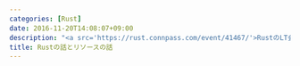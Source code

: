 ```yaml
---
categories: [Rust]
date: 2016-11-20T14:08:07+09:00
description: "<a src='https://rust.connpass.com/event/41467/'>RustのLT会！ Rust入門者の集い - connpass</a>での発表用"
title: Rustの話とリソースの話
---
```


<section data-markdown
    data-separator="\n===\n"
    data-vertical="\n---\n"
    data-notes="^Note:">
<script type="text/template">
# Rustの話とリソースの話
----------------------
[RustのLT会！ Rust入門者の集い](https://rust.connpass.com/event/41467/)  
2016-11-21

<!-- .slide: class="center" -->

===
# About Me
---------
![κeenのアイコン](/images/icon.png) <!-- .element: style="position:absolute;right:0;z-index:-1" -->

 * κeen
 * [@blackenedgold](https://twitter.com/blackenedgold)
 * Github: [KeenS](https://github.com/KeenS)
 * 若者
 * サイバーエージェントのエンジニア
 * Lisp, ML, Rust, Shell Scriptあたりを書きます

===

# 注意
------

* たまにマニアックな話が出ますが気にせず無視して下さい
* 「なんかRustすげー」って思ってもらえれば幸いです


===

# Rustとの出会い
----------------

* 元々Lisperだった
* 他にはML, Ruby, JVM言語など

===

![lis books](/images/rust-and-resource/lisp.jpg)<!-- .element: height="640px" -->

===

<span style="font-size: 150%">「Lisperは自分で処理系作って一人前」</span>

<!-- .slide: class="center" -->

===

![compiler books](/images/rust-and-resource/compiler.jpg) <!-- .element: height="640px"" -->

===

# 苦悩
-------

* Cは低級すぎる
* Javaは向いてない
* C++は怖そう
  + 闇の軍団
  + 縄文土器飛んできそう
  + あと **nullあるしメモリ破壊あるし**
* MLは向いてるけどシステムプログラミングしづらい
* ATS2, Golang, D...

===

# Rustと出会う
----------------

* 正直最初は色物言語と思ってた
* 調べてみたら気に入った

===

# ゼロコスト抽象化
----------------------------

``` rust
fn sum_pos(v: &Vec<i32>) -> i32 {
    v.iter().filter(|i| **i > 0).sum()
```

===

高階関数が消えた…！？

``` asm
_ZN21higher_order_function7sum_pos17h2f9de4f69306ec0aE:
	.cfi_startproc
	movq	(%rdi), %rcx
	movq	16(%rdi), %rax
	leaq	(%rcx,%rax,4), %rdx
	xorl	%eax, %eax
	jmp	.LBB0_1
.LBB0_3:
	addl	%esi, %eax
	.p2align	4, 0x90
.LBB0_1:
	cmpq	%rcx, %rdx
	je	.LBB0_4
	movl	(%rcx), %esi
	addq	$4, %rcx
	testl	%esi, %esi
	jle	.LBB0_1
	jmp	.LBB0_3
.LBB0_4:
	retq
```

===


# スタックとヒープ
------------------


* Rustは手で割り当てを変えられる
* 「ヒープを使ったら負け」ゲームが出来る
* ループの中でヒープアロケートしたくないよね

===

# マクロとコンパイラプラグイン
-----------------------------

例えば正規表現リテラルを作れるか、とか。

1. Common Lisp
2. 衛生的マクロ + 手続的マクロ <- Rust
2. 衛生的マクロ + コンパイラプラグイン <- Rust
3. 手続的マクロ
4. コンパイラプラグイン
4. 衛生的マクロ

===

# トレイト
----------

* 型クラス
  + 継承を駆逐する
  + MLにも欲しい超便利機能
* 関連型
  + 表現力が高いことが知られている
  + CF [Rustの型レベルLispっぽいの作った | κeenのHappy Hacκing Blog](http://keens.github.io/blog/2016/11/06/rustnokatareberulispppoinotsukutta/)

===

# パターンマッチ、代数的データ型
-------------------------------

* 便利ってかないと困る

``` rust
    match expr {
        &Expr::Nil |
        &Expr::EOF |
        &Expr::Str(_) |
        &Expr::Int(_) |
        &Expr::Float(_) |
        &Expr::Proc(_) => Ok(expr.clone()),
        &Expr::Sym(ref name) => {
            match env.find(&name.to_owned()) {
                Ok(v) => Ok(v.clone()),
                Err(m) => {
                    if name.deref() == "t" {
                        Ok(ksym("t"))
                    } else {
                        Err(m)
                    }
                }
            }
        }
        &Expr::Cons(ref car, ref cdr) => {
        ....
```


===

# C インターフェース
---------------------

* C FFI, C API共に1行
* 構造体なんかも互換

``` rust
extern {
    fn snappy_max_compressed_length(source_length: size_t) -> size_t;
}
```

``` rust
#[no_mangle]
pub extern fn hello_rust() -> *const u8 {
    "Hello, world!\0".as_ptr()
}
```


===

# ランタイムなし
---------------

* [RustでベアメタルRaspberry PiのLチカ | κeenのHappy Hacκing Blog](http://keens.github.io/blog/2016/05/04/rustdebeametaruraspberry_pinolchika/)
* [Writing an OS in Rust](http://os.phil-opp.com/)
* [Redox - Your Next(Gen) OS](http://www.redox-os.org/)

===

# 生ポインタ
------------

* Cとのやりとりで大事
* あるいはパフォーマンスチューニングに

``` rust
pub struct Vec<T> {
    ptr: *mut T,
    cap: usize,
    len: usize,
}
```

``` rust
unsafe fn from_raw_parts(ptr: *mut T, length: usize, capacity: usize) -> Vec<T>
```


===

# エラー処理
------------

* 例外じゃない
* [`Result`](https://doc.rust-lang.org/std/result/enum.Result.html)
* `?` (元 `try!`)も便利
* Erro as a data
* 巻き戻し例外って扱い難しいよね
  + 値継続と例外継続の使い分けつらい

===

# リソースの話（本題）
<!-- .slide: class="center" -->

===

# リソースの重要性
-------------------

* プログラムはIOの塊、すなわりリソースの塊
* 従来は手動で管理するかGCで管理するかしていた
* RustはGCを使わず自動で管理する
* 所有権の概念が「ただの自動」以上に便利

===

# メモリ管理
------------

* Cでいう`free`を自動で挟んでくれる
* 基本

===

# Vecとslice
-------------

* sliceを`Vec`のviewとして使える
  + zero copy
  + 例えばJavaとかだと出来ない
* zero copy parserとかも書ける

===

# `File` 、 `Lock`
------------------

* `Drop`があるので自動
* ところでGCがあるのに手動で管理する言語があるらしいですね
  + 例えばRubyの`File.open(..) do ... end` も半手動
  + GCで処理すべきなのに手で`do ... end`を書いてる

===

# Rust
-------

``` rust
let file = File::open("text.txs").unwrap();
let mut br = BufReader::new(file);
...
```


===

# Java
-------
※try-with-resourceを使うともっと簡単に書けます。極端な比較のためにこう書いてます

``` java
BufferedReader br = null;
try {
    br = new BufferedReader(new FileReader("test.txt"));
    ...
} catch (FileNotFoundException e) {
    e.printStackTrace();
} finally {
    if (br != null)
        try {
            br.close();
        } catch (IOException e) {
            e.printStackTrace();
        }
}
```

===

# Use after close
------------------

* プログラミングエラーの一種
* あらゆるリソースで起きうる
* GCのある言語ではメモリでのエラー **のみ** 防げる
* 他のリソースだとダメ
* Rustは **全ての** リソースで防げる

===

# Ruby
------

``` ruby
file = nil
File.open("file.rb") do |f|
  file = f
end
puts file.read

```

```
#<File:file.rb (closed)>
file.rb:6:in `read': closed stream (IOError)
        from file.rb:6:in `<main>'
```


===

# Rust
-------

* 所有権のある限り勝手に`close`されない

``` rust
let mut file = None;
{
  let f = File::open("file.rs").unwrap();
  file = Some(f);
}
let mut s = String::new();
file.unwrap().read_to_string(&mut s).unwrap();
println!("{}", s);
```

===

# Use  wrapped object
---------------------------

* 所有権便利って話

===

# Java
------

``` scala
val kc = new KafkaProducer(...)
val sk = new SimpleKafkaClient(kc)
kc.close // <- !?!?!?
...
```

===

# Rust
-------

``` rust
let kc = KafkaClient(...);
val mut sk = SimpleKafkaClient(kc);
kc.close(); // <- Compile error because kc has been moved
```

===

# まとめ
--------

* Rust = 便利機能詰め合わせ + 所有権
* さらにランタイムもないしCとの相互連携も出来る
* リソース管理って大事
* 所有権は制限だけじゃないよ



</script>
</section>
